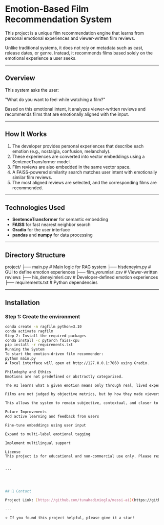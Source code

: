 # Emotion-Based Film Recommendation System

This project is a unique film recommendation engine that learns from personal emotional experiences and viewer-written film reviews.

Unlike traditional systems, it does not rely on metadata such as cast, release dates, or genre. Instead, it recommends films based solely on the emotional experience a user seeks.

---

## Overview

This system asks the user:

"What do you want to feel while watching a film?"

Based on this emotional intent, it analyzes viewer-written reviews and recommends films that are emotionally aligned with the input.

---

## How It Works

1. The developer provides personal experiences that describe each emotion (e.g., nostalgia, confusion, melancholy).
2. These experiences are converted into vector embeddings using a SentenceTransformer model.
3. Film reviews are also embedded in the same vector space.
4. A FAISS-powered similarity search matches user intent with emotionally similar film reviews.
5. The most aligned reviews are selected, and the corresponding films are recommended.

---

## Technologies Used

- **SentenceTransformer** for semantic embedding
- **FAISS** for fast nearest neighbor search
- **Gradio** for the user interface
- **pandas** and **numpy** for data processing

---

## Directory Structure

project/
├── main.py # Main logic for RAG system
├── hisdeneyim.py # GUI to define emotion experiences
├── film_yorumlari.csv # Viewer-written reviews
├── his_deneyimleri.csv # Developer-defined emotion experiences
├── requirements.txt # Python dependencies


---

## Installation

### Step 1: Create the environment

```bash
conda create -n ragfilm python=3.10
conda activate ragfilm
Step 2: Install the required packages
conda install -c pytorch faiss-cpu
pip install -r requirements.txt
Running the System
To start the emotion-driven film recommender:
python main.py
A local interface will open at http://127.0.0.1:7860 using Gradio.

Philodophy and Ethics
Emotions are not predefined or abstractly categorized.

The AI learns what a given emotion means only through real, lived experiences provided by the developer.

Films are not judged by objective metrics, but by how they made viewers feel.

This allows the system to remain subjective, contextual, and closer to human emotional reasoning.

Future Improvements
Add active learning and feedback from users

Fine-tune embeddings using user input

Expand to multi-label emotional tagging

Implement multilingual support

License
This project is for educational and non-commercial use only. Please respect user privacy and data ethics when expanding or deploying this system.


---




## 📧 Contact

Project Link: [https://github.com/tunahadimioglu/messi-ai](https://github.com/tunahadimioglu/messi-ai)

---

⭐ If you found this project helpful, please give it a star!
